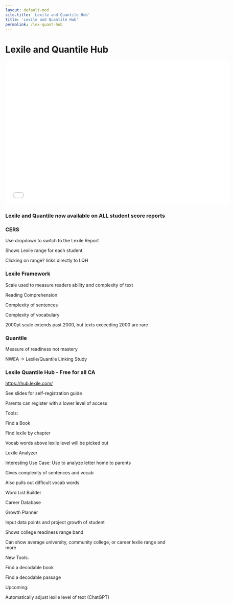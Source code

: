 ```yaml
---
layout: default-mod
site.title: 'Lexile and Quantile Hub'
title: 'Lexile and Quantile Hub'
permalink: /lex-quant-hub
---
```


# Lexile and Quantile Hub

<embed src="media/cera.lexile.quantile_conf.pptx.pdf#toolbar=0&navpanes=0"
    height="450px"
    width="700px">

### Lexile and Quantile now available on ALL student score reports

### CERS

Use dropdown to switch to the Lexile Report

Shows Lexile range for each student

Clicking on range? links directly to LQH

### Lexile Framework

Scale used to measure readers ability and complexity of text

Reading Comprehension

Complexity of sentences

Complexity of vocabulary

2000pt scale extends past 2000, but texts exceeding 2000 are rare

### Quantile

Measure of readiness not mastery

NWEA -> Lexile/Quantile Linking Study

### Lexile Quantile Hub - Free for all CA

https://hub.lexile.com/

See slides for self-registration guide

Parents can register with a lower level of access

Tools:

Find a Book

Find lexile by chapter

Vocab words above lexile level will be picked out

Lexile Analyzer

Interesting Use Case: Use to analyze letter home to parents

Gives complexity of sentences and vocab

Also pulls out difficult vocab words

Word List Builder

Career Database

Growth Planner

Input data points and project growth of student

Shows college readiness range band

Can show average university, community college, or career lexile range and more

New Tools:

Find a decodable book

Find a decodable passage

Upcoming:

Automatically adjust lexile level of text (ChatGPT)